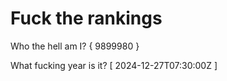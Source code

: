 # Fuck the rankings

Who the hell am I?
{ 9899980 }

What fucking year is it?
[ 2024-12-27T07:30:00Z ]
